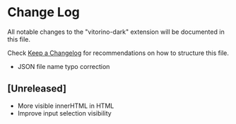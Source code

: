 # Change Log

All notable changes to the "vitorino-dark" extension will be documented in this file.

Check [Keep a Changelog](http://keepachangelog.com/) for recommendations on how to structure this file.

- JSON file name typo correction

## [Unreleased]

- More visible innerHTML in HTML
- Improve input selection visibility